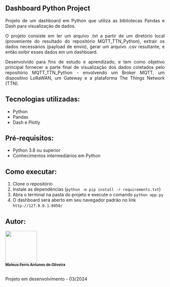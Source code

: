 ## Dashboard Python Project

<p align="justify">
    Projeto de um dashboard em Python que utiliza as bibliotecas Pandas e Dash para visualização de dados.
</p>

<p align="justify">
    O projeto consiste em ler um arquivo .txt a partir de um diretório local (proveniente do resultado do repositório MQTT_TTN_Python), extrair os dados necessários (payload de envio), gerar um arquivo .csv resultante, e então exibir esses dados em um dashboard.
</p>

<p align="justify">
    Desenvolvido para fins de estudo e aprendizado, e tem como objetivo principal fornecer a parte final de visualização dos dados coletados pelo repositório MQTT_TTN_Python - envolvendo um Broker MQTT, um dispositivo LoRaWAN, um Gateway e a plataforma The Things Network (TTN).
</p>

## Tecnologias utilizadas:
- Python
- Pandas
- Dash e Plotly

## Pré-requisitos:
- Python 3.8 ou superior
- Conhecimentos intermediários em Python

## Como executar:
1. Clone o repositório
2. Instale as dependências (`python -m pip install -r requirements.txt`)
3. Abra o terminal na pasta do projeto e execute o comando `python app.py`
4. O dashboard será aberto em seu navegador padrão no link `http://127.0.0.1:8050/`

## Autor:
<a href="https://github.com/mateusferroantunesdeoliveira"><img src="https://avatars.githubusercontent.com/u/53230135?v=4" width="100px;" alt=""/><br /><sub><b>Mateus Ferro Antunes de Oliveira</b></sub></a>

## 
Projeto em desenvolvimento - 03/2024
